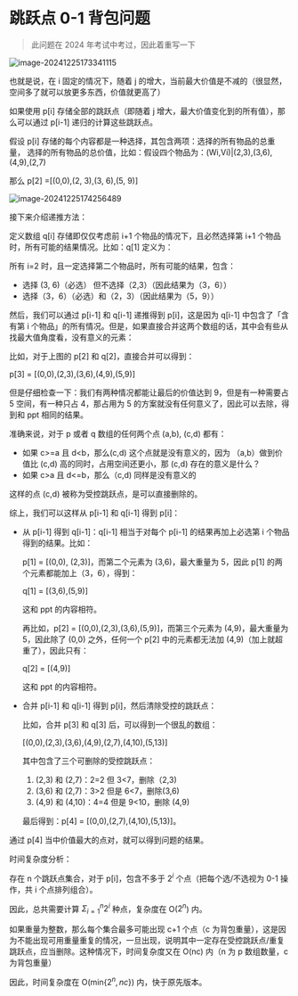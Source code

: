 # 跳跃点 0-1 背包问题

> 此问题在 2024 年考试中考过，因此着重写一下

![image-20241225173341115](https://telegraph-image-5ms.pages.dev/file/BQACAgUAAyEGAASIfjD1AANzZ6RkE-S-ngkaCtzug4I2_qv6nwEAAs4UAAIHrilVU3kz76QPLeA2BA.png)

也就是说，在 i 固定的情况下，随着 j 的增大，当前最大价值是不减的（很显然，空间多了就可以放更多东西，价值就更高了）

如果使用 p[i] 存储全部的跳跃点（即随着 j 增大，最大价值变化到的所有值），那么可以通过 p[i-1] 递归的计算这些跳跃点。

假设 p[i] 存储的每个内容都是一种选择，其包含两项：选择的所有物品的总重量， 选择的所有物品的总价值，比如：假设四个物品为：(Wi,Vi)|(2,3),(3,6),(4,9),(2,7)

那么 p[2] =[(0,0),(2, 3),(3, 6),(5, 9)]

![image-20241225174256489](https://telegraph-image-5ms.pages.dev/file/BQACAgUAAyEGAASIfjD1AAN0Z6RkFkoAAZOq6BY86-v2CgcNEa0aAALPFAACB64pVbm5UMpAHqHqNgQ.png)

接下来介绍递推方法：

定义数组 q[i] 存储即仅仅考虑前 i+1 个物品的情况下，且必然选择第 i+1 个物品时，所有可能的结果情况。比如：q[1] 定义为：

所有 i=2 时，且一定选择第二个物品时，所有可能的结果，包含：

- 选择 (3, 6)（必选） 但不选择（2,3）（因此结果为（3，6））
- 选择（3，6）（必选）和（2，3）（因此结果为（5，9））

然后，我们可以通过 p[i-1] 和 q[i-1] 递推得到 p[i]，这是因为 q[i-1] 中包含了「含有第 i 个物品」的所有情况。但是，如果直接合并这两个数组的话，其中会有些从找最大值角度看，没有意义的元素：

比如，对于上图的 p[2] 和 q[2]，直接合并可以得到：

p[3] = [(0,0),(2,3),(3,6),(4,9),(5,9)]

但是仔细检查一下：我们有两种情况都能让最后的价值达到 9，但是有一种需要占 5 空间，有一种只占 4，那占用为 5 的方案就没有任何意义了，因此可以去除，得到和 ppt 相同的结果。

准确来说，对于 p 或者 q 数组的任何两个点 (a,b), (c,d) 都有：

- 如果 c>=a 且 d<b，那么(c,d) 这个点就是没有意义的，因为 （a,b）做到价值比 (c,d) 高的同时，占用空间还更小，那 (c,d) 存在的意义是什么？
- 如果 c>a 且 d<=b，那么（c,d) 同样是没有意义的

这样的点 (c,d) 被称为受控跳跃点，是可以直接删除的。

综上，我们可以这样从 p[i-1] 和 q[i-1] 得到 p[i]：

- 从 p[i-1] 得到 q[i-1]：q[i-1] 相当于对每个 p[i-1] 的结果再加上必选第 i 个物品得到的结果。比如：

  p[1] = [(0,0), (2,3)]，而第二个元素为 (3,6)，最大重量为 5，因此 p[1] 的两个元素都能加上（3，6），得到：

  q[1] = [(3,6),(5,9)]

  这和 ppt 的内容相符。

  再比如，p[2] = [(0,0),(2,3),(3,6),(5,9)]，而第三个元素为 (4,9)，最大重量为 5，因此除了 (0,0) 之外，任何一个 p[2] 中的元素都无法加 (4,9)（加上就超重了），因此只有：

  q[2] = [(4,9)] 

  这和 ppt 的内容相符。

- 合并 p[i-1] 和 q[i-1] 得到 p[i]，然后清除受控的跳跃点：

  比如，合并 p[3] 和 q[3] 后，可以得到一个很乱的数组：

  [(0,0),(2,3),(3,6),(4,9),(2,7),(4,10),(5,13)]

  其中包含了三个可删除的受控跳跃点：

  1. (2,3) 和 (2,7)：2=2 但 3<7，删除（2,3)
  2. (3,6) 和 (2,7)：3>2 但是 6<7，删除(3,6)
  3. (4,9) 和 (4,10)：4=4 但是 9<10，删除 (4,9)

  最后得到：p[4] = [(0,0),(2,7),(4,10),(5,13)]。

通过 p[4] 当中价值最大的点对，就可以得到问题的结果。

 时间复杂度分析：

存在 n 个跳跃点集合，对于 p[i]，包含不多于 $2^i$ 个点（把每个选/不选视为 0-1 操作，共 i 个点排列组合）。

因此，总共需要计算  $\Sigma_{i=1}^{n}2^i$ 种点，复杂度在 O($2^n$) 内。

如果重量为整数，那么每个集合最多可能出现 c+1 个点（c 为背包重量），这是因为不能出现可用重量重复的情况，一旦出现，说明其中一定存在受控跳跃点/重复跳跃点，应当删除。这种情况下，时间复杂度又在 O(nc) 内（n 为 p 数组数量，c 为背包重量）

因此，时间复杂度在 O(min{$2^n, nc$}) 内，快于原先版本。


